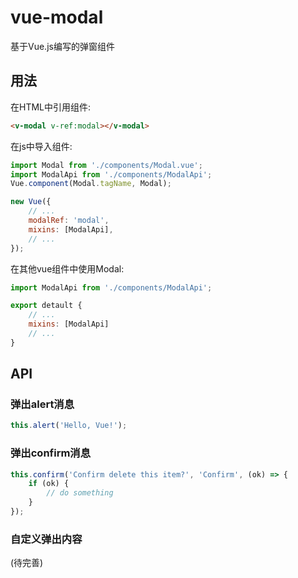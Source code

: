 # vue-modal
基于Vue.js编写的弹窗组件

## 用法
在HTML中引用组件:
```html
<v-modal v-ref:modal></v-modal>
```

在js中导入组件:
```javascript
import Modal from './components/Modal.vue';
import ModalApi from './components/ModalApi';
Vue.component(Modal.tagName, Modal);

new Vue({ 
    // ...
    modalRef: 'modal',
    mixins: [ModalApi],
    // ...
});
```

在其他vue组件中使用Modal:
```javascript
import ModalApi from './components/ModalApi';

export detault { 
    // ...
    mixins: [ModalApi]
    // ...
}
```

## API
### 弹出alert消息
```javascript
this.alert('Hello, Vue!');
```

### 弹出confirm消息
```javascript
this.confirm('Confirm delete this item?', 'Confirm', (ok) => {
    if (ok) {
        // do something
    }
});
```

### 自定义弹出内容
(待完善)